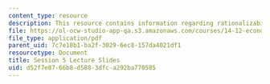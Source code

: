 ```yaml
---
content_type: resource
description: This resource contains information regarding rationalizability.
file: https://ol-ocw-studio-app-qa.s3.amazonaws.com/courses/14-12-economic-applications-of-game-theory-fall-2012/d52f7e8766b8d5883dfca292ba770585_MIT14_12F12_slides5.pdf
file_type: application/pdf
parent_uid: 7c7e18b1-ba2f-3029-6ec8-157da4021df1
resourcetype: Document
title: Session 5 Lecture Slides
uid: d52f7e87-66b8-d588-3dfc-a292ba770585
---
```

